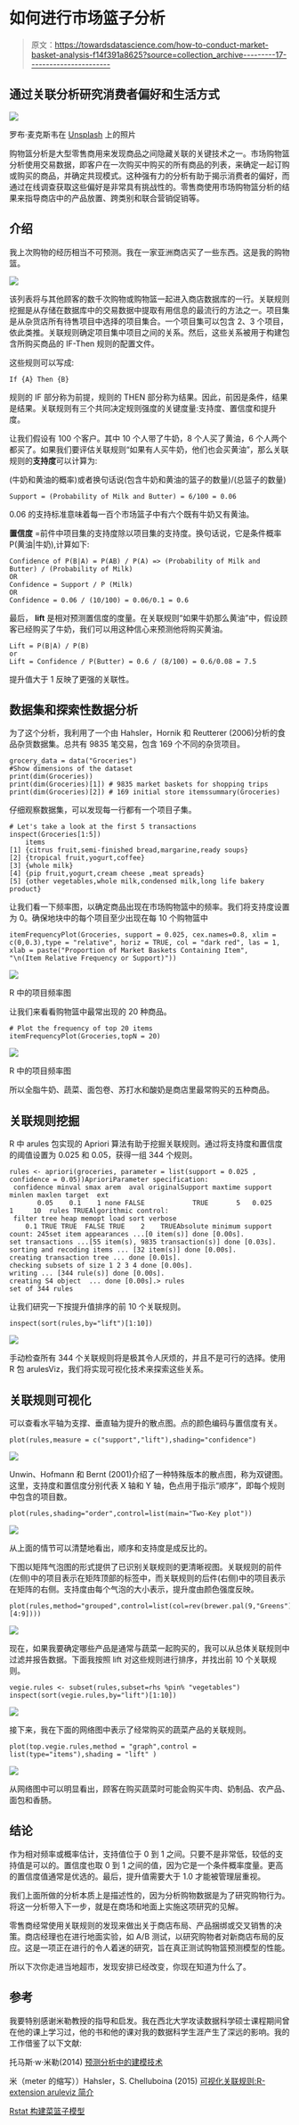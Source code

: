 # 如何进行市场篮子分析

> 原文：<https://towardsdatascience.com/how-to-conduct-market-basket-analysis-f14f391a8625?source=collection_archive---------17----------------------->

## 通过关联分析研究消费者偏好和生活方式

![](img/abff5fb370c6a397af7479f467c43ce9.png)

罗布·麦克斯韦在 [Unsplash](https://unsplash.com/s/photos/shopping-grocery?utm_source=unsplash&utm_medium=referral&utm_content=creditCopyText) 上的照片

购物篮分析是大型零售商用来发现商品之间隐藏关联的关键技术之一。市场购物篮分析使用交易数据，即客户在一次购买中购买的所有商品的列表，来确定一起订购或购买的商品，并确定共现模式。这种强有力的分析有助于揭示消费者的偏好，而通过在线调查获取这些偏好是非常具有挑战性的。零售商使用市场购物篮分析的结果来指导商店中的产品放置、跨类别和联合营销促销等。

## 介绍

我上次购物的经历相当不可预测。我在一家亚洲商店买了一些东西。这是我的购物篮。

![](img/74782b4e7d69ea7d42bef3ef91704b00.png)

该列表将与其他顾客的数千次购物或购物篮一起进入商店数据库的一行。关联规则挖掘是从存储在数据库中的交易数据中提取有用信息的最流行的方法之一。项目集是从杂货店所有待售项目中选择的项目集合。一个项目集可以包含 2、3 个项目，依此类推。关联规则确定项目集中项目之间的关系。然后，这些关系被用于构建包含所购买商品的 IF-Then 规则的配置文件。

这些规则可以写成:

```
If {A} Then {B}
```

规则的 IF 部分称为前提，规则的 THEN 部分称为结果。因此，前因是条件，结果是结果。关联规则有三个共同决定规则强度的关键度量:支持度、置信度和提升度。

让我们假设有 100 个客户。其中 10 个人带了牛奶，8 个人买了黄油，6 个人两个都买了。如果我们要评估关联规则“如果有人买牛奶，他们也会买黄油”，那么关联规则的**支持度**可以计算为:

(牛奶和黄油的概率)或者换句话说(包含牛奶和黄油的篮子的数量)/(总篮子的数量)

```
Support = (Probability of Milk and Butter) = 6/100 = 0.06
```

0.06 的支持标准意味着每一百个市场篮子中有六个既有牛奶又有黄油。

**置信度** =前件中项目集的支持度除以项目集的支持度。换句话说，它是条件概率 P(黄油|牛奶),计算如下:

```
Confidence of P(B|A) = P(AB) / P(A) => (Probability of Milk and Butter) / (Probability of Milk)
OR
Confidence = Support / P (Milk)
OR
Confidence = 0.06 / (10/100) = 0.06/0.1 = 0.6
```

最后， **lift** 是相对预测置信度的度量。在关联规则“如果牛奶那么黄油”中，假设顾客已经购买了牛奶，我们可以用这种信心来预测他将购买黄油。

```
Lift = P(B|A) / P(B)
or
Lift = Confidence / P(Butter) = 0.6 / (8/100) = 0.6/0.08 = 7.5
```

提升值大于 1 反映了更强的关联性。

## 数据集和探索性数据分析

为了这个分析，我利用了一个由 Hahsler，Hornik 和 Reutterer (2006)分析的食品杂货数据集。总共有 9835 笔交易，包含 169 个不同的杂货项目。

```
grocery_data = data("Groceries")
#Show dimensions of the dataset
print(dim(Groceries))
print(dim(Groceries)[1]) # 9835 market baskets for shopping trips
print(dim(Groceries)[2]) # 169 initial store itemssummary(Groceries)
```

仔细观察数据集，可以发现每一行都有一个项目子集。

```
# Let's take a look at the first 5 transactions
inspect(Groceries[1:5])
    items                                                                
[1] {citrus fruit,semi-finished bread,margarine,ready soups}             
[2] {tropical fruit,yogurt,coffee}                                       
[3] {whole milk}                                                         
[4] {pip fruit,yogurt,cream cheese ,meat spreads}                        
[5] {other vegetables,whole milk,condensed milk,long life bakery product}
```

让我们看一下频率图，以确定商品出现在市场购物篮中的频率。我们将支持度设置为 0。确保地块中的每个项目至少出现在每 10 个购物篮中

```
itemFrequencyPlot(Groceries, support = 0.025, cex.names=0.8, xlim = c(0,0.3),type = "relative", horiz = TRUE, col = "dark red", las = 1,
xlab = paste("Proportion of Market Baskets Containing Item",
"\n(Item Relative Frequency or Support)"))
```

![](img/7effa41ab1c5e7ab95ab1d36e7eef478.png)

R 中的项目频率图

让我们来看看购物篮中最常出现的 20 种商品。

```
# Plot the frequency of top 20 items
itemFrequencyPlot(Groceries,topN = 20)
```

![](img/bf1c2b641fac95cd299f02d08e9a56c2.png)

R 中的项目频率图

所以全脂牛奶、蔬菜、面包卷、苏打水和酸奶是商店里最常购买的五种商品。

## 关联规则挖掘

R 中 arules 包实现的 Apriori 算法有助于挖掘关联规则。通过将支持度和置信度的阈值设置为 0.025 和 0.05，获得一组 344 个规则。

```
rules <- apriori(groceries, parameter = list(support = 0.025 , confidence = 0.05))AprioriParameter specification:
 confidence minval smax arem  aval originalSupport maxtime support minlen maxlen target  ext
       0.05    0.1    1 none FALSE            TRUE       5   0.025      1     10  rules TRUEAlgorithmic control:
 filter tree heap memopt load sort verbose
    0.1 TRUE TRUE  FALSE TRUE    2    TRUEAbsolute minimum support count: 245set item appearances ...[0 item(s)] done [0.00s].
set transactions ...[55 item(s), 9835 transaction(s)] done [0.03s].
sorting and recoding items ... [32 item(s)] done [0.00s].
creating transaction tree ... done [0.01s].
checking subsets of size 1 2 3 4 done [0.00s].
writing ... [344 rule(s)] done [0.00s].
creating S4 object  ... done [0.00s].> rules
set of 344 rules
```

让我们研究一下按提升值排序的前 10 个关联规则。

```
inspect(sort(rules,by="lift")[1:10])
```

![](img/d5da6d22d1d33f0d7e50edeacf94c1a6.png)

手动检查所有 344 个关联规则将是极其令人厌烦的，并且不是可行的选择。使用 R 包 arulesViz，我们将实现可视化技术来探索这些关系。

## 关联规则可视化

可以查看水平轴为支撑、垂直轴为提升的散点图。点的颜色编码与置信度有关。

```
plot(rules,measure = c("support","lift"),shading="confidence")
```

![](img/c67ed94b6e3b8d0c854d3c5588682b1d.png)

Unwin、Hofmann 和 Bernt (2001)介绍了一种特殊版本的散点图，称为双键图。这里，支持度和置信度分别代表 X 轴和 Y 轴，色点用于指示“顺序”，即每个规则中包含的项目数。

```
plot(rules,shading="order",control=list(main="Two-Key plot"))
```

![](img/88dd0c05457d9d2999a28e77f1126f5e.png)

从上面的情节可以清楚地看出，顺序和支持度是成反比的。

下图以矩阵气泡图的形式提供了已识别关联规则的更清晰视图。关联规则的前件(左侧)中的项目表示在矩阵顶部的标签中，而关联规则的后件(右侧)中的项目表示在矩阵的右侧。支持度由每个气泡的大小表示，提升度由颜色强度反映。

```
plot(rules,method="grouped",control=list(col=rev(brewer.pal(9,"Greens")[4:9])))
```

![](img/3b35fc93bed1ba5453543697bd88c050.png)

现在，如果我要确定哪些产品是通常与蔬菜一起购买的，我可以从总体关联规则中过滤并报告数据。下面我按照 lift 对这些规则进行排序，并找出前 10 个关联规则。

```
vegie.rules <- subset(rules,subset=rhs %pin% "vegetables")
inspect(sort(vegie.rules,by="lift")[1:10])
```

![](img/90eacd42e55634ef584c4b1f45f810b2.png)

接下来，我在下面的网络图中表示了经常购买的蔬菜产品的关联规则。

```
plot(top.vegie.rules,method = "graph",control = list(type="items"),shading = "lift" )
```

![](img/7290a530e5ae53d698f435d00b602259.png)

从网络图中可以明显看出，顾客在购买蔬菜时可能会购买牛肉、奶制品、农产品、面包和香肠。

## 结论

作为相对频率或概率估计，支持值位于 0 到 1 之间。只要不是非常低，较低的支持值是可以的。置信度也取 0 到 1 之间的值，因为它是一个条件概率度量。更高的置信度值通常是优选的。最后，提升值需要大于 1.0 才能被管理层重视。

我们上面所做的分析本质上是描述性的，因为分析购物数据是为了研究购物行为。将这一分析带入下一步，就是在商场和地面上实施这项研究的见解。

零售商经常使用关联规则的发现来做出关于商店布局、产品捆绑或交叉销售的决策。商店经理也在进行地面实验，如 A/B 测试，以研究购物者对新商店布局的反应。这是一项正在进行的令人着迷的研究，旨在真正测试购物篮预测模型的性能。

所以下次你走进当地超市，发现安排已经改变，你现在知道为什么了。

## 参考

我要特别感谢米勒教授的指导和启发。我在西北大学攻读数据科学硕士课程期间曾在他的课上学习过，他的书和他的课对我的数据科学生涯产生了深远的影响。我的工作借鉴了以下文献:

托马斯·w·米勒(2014) [预测分析中的建模技术](https://www.amazon.com/s?k=modeling+techniques+in+predictive+analytics&i=digital-text&ref=nb_sb_noss_2)

米（meter 的缩写））Hahsler，S. Chelluboina (2015) [可视化关联规则:R-extension aruleviz 简介](https://www.researchgate.net/publication/228961197_Visualizing_Association_Rules_Introduction_to_the_R-extension_Package_arulesViz)

[Rstat 构建菜篮子模型](https://webfocusinfocenter.informationbuilders.com/wfappent/TLs/TL_rstat/source/marketbasket49.htm)